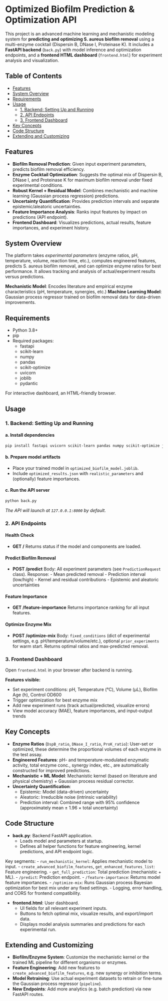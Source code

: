 # Optimized Biofilm Prediction \& Optimization API

This project is an advanced machine learning and mechanistic modeling system for **predicting and optimizing S. aureus biofilm removal** using a multi-enzyme cocktail (Dispersin B, DNase I, Proteinase K). It includes a **FastAPI backend** (`back.py`) with model inference and optimization endpoints, and a **frontend HTML dashboard** (`frontend.html`) for experiment analysis and visualization.

## Table of Contents

- [Features](#features)
- [System Overview](#system-overview)
- [Requirements](#requirements)
- [Usage](#usage)
  - [1. Backend: Setting Up and Running](#1-backend-setting-up-and-running)
  - [2. API Endpoints](#2-api-endpoints)
  - [3. Frontend Dashboard](#3-frontend-dashboard)
- [Key Concepts](#key-concepts)
- [Code Structure](#code-structure)
- [Extending and Customizing](#extending-and-customizing)

## Features

- **Biofilm Removal Prediction**: Given input experiment parameters, predicts biofilm removal efficiency.
- **Enzyme Cocktail Optimization**: Suggests the optimal mix of Dispersin B, DNase I, and Proteinase K for maximum biofilm removal under fixed experimental conditions.
- **Robust Kernel + Residual Model**: Combines mechanistic and machine learning (Gaussian process regression) predictions.
- **Uncertainty Quantification**: Provides prediction intervals and separate epistemic/aleatoric uncertainties.
- **Feature Importance Analysis**: Ranks input features by impact on predictions (API endpoint).
- **Frontend Dashboard**: Visualizes predictions, actual results, feature importances, and experiment history.

## System Overview

The platform takes _experimental parameters_ (enzyme ratios, pH, temperature, volume, reaction time, etc.), computes engineered features, predicts S. aureus biofilm removal, and can optimize enzyme ratios for best performance. It allows tracking and analysis of actual/experiment results versus predictions.

**Mechanistic Model**: Encodes literature and empirical enzyme characteristics (pH, temperature, synergies, etc.)
**Machine Learning Model**: Gaussian process regressor trained on biofilm removal data for data-driven improvements.

## Requirements

- Python 3.8+
- pip
- Required packages:
  - fastapi
  - scikit-learn
  - numpy
  - pandas
  - scikit-optimize
  - uvicorn
  - joblib
  - pydantic

For interactive dashboard, an HTML-friendly browser.

## Usage

### 1. Backend: Setting Up and Running

#### a. Install dependencies

```bash
pip install fastapi uvicorn scikit-learn pandas numpy scikit-optimize joblib pydantic
```

#### b. Prepare model artifacts

- Place your trained model in `optimized_biofilm_model.joblib`.
- Include `optimized_results.json` with `realistic_parameters` and (optionally) feature importances.

#### c. Run the API server

```bash
python back.py
```

_The API will launch at `127.0.0.1:8000` by default._

### 2. API Endpoints

#### Health Check

- **GET /**
  Returns status if the model and components are loaded.

#### Predict Biofilm Removal

- **POST /predict**
  Body: All experiment parameters (see `PredictionRequest` class).
  Response: - Mean predicted removal - Prediction interval (low/high) - Kernel and residual contributions - Epistemic and aleatoric uncertainties

#### Feature Importance

- **GET /feature-importance**
  Returns importance ranking for all input features.

#### Optimize Enzyme Mix

- **POST /optimize-mix**
  Body: `fixed_conditions` (dict of experimental settings, e.g. pH/temperature/volume/etc.), optional `prior_experiments` for warm start.
  Returns optimal ratios and max-predicted removal.

### 3. Frontend Dashboard

Open `frontend.html` in your browser after backend is running.

**Features visible:**

- Set experiment conditions: pH, Temperature (°C), Volume (µL), Biofilm Age (h), Control OD600
- Trigger optimization for best enzyme mix
- Add new experiment runs (track actual/predicted, visualize errors)
- View model accuracy (MAE), feature importances, and input-output trends

## Key Concepts

- **Enzyme Ratios** (`DspB_ratio`, `DNase_I_ratio`, `ProK_ratio`): User-set or optimized, these determine the proportional volumes of each enzyme in the test assay.
- **Engineered Features**: pH- and temperature-modulated enzymatic activity, total enzyme conc., synergy index, etc., are automatically constructed for improved predictions.
- **Mechanistic + ML Model**: Mechanistic kernel (based on literature and physical chemistry) + Gaussian process residual corrector.
- **Uncertainty Quantification**:
  - Epistemic: Model (data-driven) uncertainty
  - Aleatoric: Irreducible noise (intrinsic variability)
  - Prediction interval: Combined range with 95% confidence (approximately mean ± 1.96 × total uncertainty)

## Code Structure

- **back.py**: Backend FastAPI application.
  - Loads model and parameters at startup.
  - Defines all helper functions for feature engineering, kernel predictions, and API endpoint logic.

Key segments: - `run_mechanistic_kernel`: Applies mechanistic model to input. - `create_advanced_biofilm_features`, `get_enhanced_features_list`: Feature engineering. - `get_full_prediction`: Total prediction (mechanistic + ML). - `/predict`: Prediction endpoint. - `/feature-importance`: Returns model feature importances. - `/optimize-mix`: Runs Gaussian process Bayesian optimization for best mix under any fixed settings. - Logging, error handling, and CORS for frontend compatibility.

- **frontend.html**: User dashboard.
  - UI fields for all relevant experiment inputs.
  - Buttons to fetch optimal mix, visualize results, and export/import data.
  - Displays model analysis summaries and predictions for each experimental run.

## Extending and Customizing

- **Biofilm/Enzyme System**:
  Customize the mechanistic kernel or the trained ML pipeline for different organisms or enzymes.
- **Feature Engineering**:
  Add new features to `create_advanced_biofilm_features`, e.g. new synergy or inhibition terms.
- **Model Retraining**:
  Use actual experiment datasets to retrain or fine-tune the Gaussian process regressor (`pipeline`).
- **New Endpoints**:
  Add more analytics (e.g. batch prediction) via new FastAPI routes.

[^1]: back.py
[^2]: frontend.html
